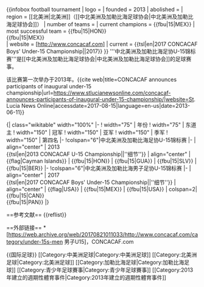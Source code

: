 {{infobox football tournament
| logo =
| founded = 2013
| abolished =
| region = [[北美洲|北美洲]]（[[中北美洲及加勒比海足球协会|中北美洲及加勒比海足球协会]]）
| number of teams = 
| current champions = {{fbu|15|MEX}}
| most successful team = {{fbu|15|HON}}<br>{{fbu|15|MEX}}<br>
| website              = [http://www.concacaf.com]
| current = {{tsl|en|2017 CONCACAF Boys' Under-15 Championship||2017}}
}}
'''中北美洲及加勒比海足协U-15锦标赛'''是[[中北美洲及加勒比海足球协会|中北美洲及加勒比海足球协会]]的足球赛事。

该比赛第一次举办于2013年。<ref>{{cite web|title=CONCACAF announces participants of inaugural under-15 championship|url=https://www.stlucianewsonline.com/concacaf-announces-participants-of-inaugural-under-15-championship/|website=St. Lucia News Online|accessdate=2017-08-15|language=en-us|date=2013-06-11}}</ref>

{| class="wikitable" width="100%"
|-
! width="75" | 年份
! width="75" | 东道主
! width="150" | 冠军
! width="150" | 亚军
! width="150" | 季军
! width="150" | 第四名
|-
!colspan="6"|中北美洲及加勒比海足协U-15锦标赛
|-
| align="center" | 2013<br />{{tsl|en|2013 CONCACAF U-15 Championship||''细节''}} 
| align="center" | {{flag|Cayman Islands}}
| {{fbu|15|HON}}
| {{fbu|15|GUA}}
| {{fbu|15|SLV}}
| {{fbu|15|BER}}
|-
!colspan="6"|中北美洲及加勒比海男子足协U-15锦标赛
|-
| align="center" | 2017<br />{{tsl|en|2017 CONCACAF Boys' Under-15 Championship||''细节''}} 
| align="center" | {{flag|USA}}
| {{fbu|15|MEX}}
| {{fbu|15|USA}}
| colspan=2| {{fbu|15|CAN}}<br />{{fbu|15|PAN}}
|}

==参考文献==
{{reflist}}

==外部链接==
*[https://web.archive.org/web/20170821011033/http://www.concacaf.com/category/under-15s-men 男子U15]，CONCACAF.com

{{国际足球}}
[[Category:中美洲足球|Category:中美洲足球]]
[[Category:北美洲足球|Category:北美洲足球]]
[[Category:加勒比海足球|Category:加勒比海足球]]
[[Category:青少年足球賽事|Category:青少年足球賽事]]
[[Category:2013年建立的週期性體育事件|Category:2013年建立的週期性體育事件]]